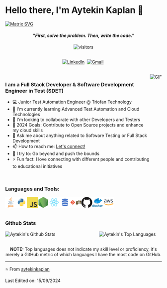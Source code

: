 # Hello there, I'm Aytekin Kaplan 👋

[![Matrix SVG](https://raw.githubusercontent.com/rodrigograca31/rodrigograca31/master/matrix.svg)](https://www.youtube.com/watch?v=SDkAGkd4NLc) 

<p align="center">
  <h4 align="center"><b><i>"First, solve the problem. Then, write the code."</i></b></h4>
</p>

<p align="center">
    <img align="center" alt="visitors" src="https://gpvc.arturio.dev/aytekinkaplan" />
</p>

<p align="center">
<br>
<a href="https://www.linkedin.com/in/aytekinkaplan/"><img src="https://img.shields.io/badge/linkedin-%230077B5.svg?&style=for-the-badge&logo=linkedin&logoColor=white" alt="LinkedIn" /></a>&nbsp;
<a href="mailto:ytknkpln@gmail.com?subject=Hello%20Aytekin"><img src="https://img.shields.io/badge/gmail-%23D14836.svg?&style=for-the-badge&logo=gmail&logoColor=white" alt="Gmail"/></a>&nbsp;
</p>

<br>

<img align="right" height="270px" alt="GIF" src="https://media.giphy.com/media/CVtNe84hhYF9u/giphy.gif" />

### I am a Full Stack Developer & Software Development Engineer in Test (SDET)
- 💻 Junior Test Automation Engineer @ Triofan Technology
- 🌱 I'm currently learning Advanced Test Automation and Cloud Technologies
- 👯 I'm looking to collaborate with other Developers and Testers
- 🥅 2024 Goals: Contribute to Open Source projects and enhance my cloud skills
- 💬 Ask me about anything related to Software Testing or Full Stack Development
- 📫 How to reach me: [Let's connect!](https://www.linkedin.com/in/aytekinkaplan/)
- 🧗 I try to: Go beyond and push the bounds
- ⚡ Fun fact: I love connecting with different people and contributing to educational initiatives

<br>

### Languages and Tools: 

<img align="left" alt="Java" width="35px" src="https://raw.githubusercontent.com/github/explore/80688e429a7d4ef2fca1e82350fe8e3517d3494d/topics/java/java.png" />
<img align="left" alt="Python" width="35px" src="https://raw.githubusercontent.com/github/explore/80688e429a7d4ef2fca1e82350fe8e3517d3494d/topics/python/python.png" />
<img align="left" alt="JavaScript" width="35px" src="https://raw.githubusercontent.com/github/explore/80688e429a7d4ef2fca1e82350fe8e3517d3494d/topics/javascript/javascript.png" />
<img align="left" alt="Node.js" width="35px" src="https://raw.githubusercontent.com/github/explore/80688e429a7d4ef2fca1e82350fe8e3517d3494d/topics/nodejs/nodejs.png" />
<img align="left" alt="React" width="35px" src="https://raw.githubusercontent.com/github/explore/80688e429a7d4ef2fca1e82350fe8e3517d3494d/topics/react/react.png" />
<img align="left" alt="SQL" width="35px" src="https://raw.githubusercontent.com/github/explore/80688e429a7d4ef2fca1e82350fe8e3517d3494d/topics/sql/sql.png" />
<img align="left" alt="Git" width="35px" src="https://raw.githubusercontent.com/github/explore/80688e429a7d4ef2fca1e82350fe8e3517d3494d/topics/git/git.png" />
<img align="left" alt="GitHub" width="35px" src="https://raw.githubusercontent.com/github/explore/78df643247d429f6cc873026c0622819ad797942/topics/github/github.png" />
<img align="left" alt="Docker" width="35px" src="https://raw.githubusercontent.com/github/explore/80688e429a7d4ef2fca1e82350fe8e3517d3494d/topics/docker/docker.png" />
<img align="left" alt="AWS" width="35px" src="https://raw.githubusercontent.com/github/explore/80688e429a7d4ef2fca1e82350fe8e3517d3494d/topics/aws/aws.png" />

<br>
<br>
<br>

### Github Stats

<img align="left" src="https://github-readme-stats.vercel.app/api?username=aytekinkaplan&&show_icons=true&include_all_commits=true&title_color=fff&icon_color=79ff97&text_color=efefef&bg_color=24292e" alt="Aytekin's Github Stats" width="60%">
  
<img src="https://github-readme-stats.vercel.app/api/top-langs/?username=aytekinkaplan&show_icons=true&hide_border=true&theme=radical" width="37%" alt="Aytekin's Top Languages">

<br>
<br>

<p align="center">
    <b>NOTE:</b> Top languages does not indicate my skill level or proficiency, it's merely a GitHub metric of which languages I have the most code on GitHub.
</p>

---

⭐️ From [aytekinkaplan](https://github.com/aytekinkaplan)

Last Edited on: 15/09/2024
